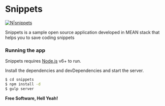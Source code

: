 # Snippets

[![N|snippets](https://photos-3.dropbox.com/t/2/AAAupgZYrFNPQn1AW319joQ-4NwxnzRq4yIgXNKUgnDHAw/12/90940629/png/32x32/1/_/1/2/snippet.png/EI7X10YYlBcgBygH/dQmXT14sGMyrEOBcfnz-2-yCmdr6sUI-RLHHsMpGGhs?size=1280x960&size_mode=3)](https://nodesource.com/products/nsolid)

Snippets is a sample open source application developed in MEAN stack that helps you to save coding snippets

 
### Running the app

Snippets requires [Node.js](https://nodejs.org/) v6+ to run.

Install the dependencies and devDependencies and start the server.

```sh
$ cd snippets
$ npm install -d
$ gulp server
```
**Free Software, Hell Yeah!**
